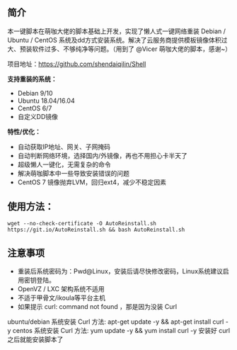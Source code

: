 ## 简介

本一键脚本在萌咖大佬的脚本基础上开发，实现了懒人式一键网络重装 Debian / Ubuntu / CentOS 系统及dd方式安装系统。解决了云服务商提供模板镜像体积过大、预装软件过多、不够纯净等问题。（用到了 @Vicer 萌咖大佬的脚本，感谢~）

项目地址：https://github.com/shendaiqilin/Shell

**支持重装的系统：**

* Debian 9/10
* Ubuntu 18.04/16.04
* CentOS 6/7
* 自定义DD镜像

**特性/优化：**

* 自动获取IP地址、网关、子网掩码
* 自动判断网络环境，选择国内/外镜像，再也不用担心卡半天了
* 超级懒人一键化，无需复杂的命令
* 解决萌咖脚本中一些导致安装错误的问题
* CentOS 7 镜像抛弃LVM，回归ext4，减少不稳定因素
## 使用方法：

```
wget --no-check-certificate -O AutoReinstall.sh https://git.io/AutoReinstall.sh && bash AutoReinstall.sh
```

## 注意事项

* 重装后系统密码为：Pwd@Linux，安装后请尽快修改密码，Linux系统建议启用密钥登陆。
* OpenVZ / LXC 架构系统不适用
* 不适于甲骨文/ikoula等平台主机
* 如果提示 curl: command not found ，那是因为没装 Curl

ubuntu/debian 系统安装 Curl 方法: apt-get update -y && apt-get install curl -y
centos 系统安装 Curl 方法: yum update -y && yum install curl -y
安装好 curl 之后就能安装脚本了
